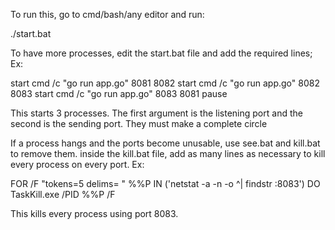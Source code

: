 To run this, go to cmd/bash/any editor and run:

./start.bat

To have more processes, edit the start.bat file and add the required lines;
Ex:

start cmd /c "go run app.go" 8081 8082
start cmd /c "go run app.go" 8082 8083
start cmd /c "go run app.go" 8083 8081
pause


This starts 3 processes. The first argument is the listening port and the second is the sending port. They must make a complete circle


If a process hangs and the ports become unusable, use see.bat and kill.bat to remove them.
inside the kill.bat file, add as many lines as necessary to kill every process on every port.
Ex:

FOR /F "tokens=5 delims= " %%P IN ('netstat -a -n -o ^| findstr :8083') DO TaskKill.exe /PID %%P /F

This kills every process using port 8083.


